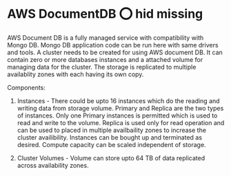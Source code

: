 # AWS DocumentDB :o: hid missing

AWS Document DB is a fully managed service with compatibility with
Mongo DB. Mongo DB application code can be run here with same drivers
and tools. A cluster needs to be created for using AWS document DB. It
can contain zero or more databases instances and a attached volume for
managing data for the cluster. The storage is replicated to multiple
availablity zones with each having its own copy.

Components:

1. Instances - There could be upto 16 instances which do the reading
   and writing data from storage volume. Primary and Replica are the
   two types of instances. Only one Primary instances is permitted
   which is used to read and write to the volume. Replica is used only
   for read operation and can be used to placed in multiple availbaility
   zones to increase the cluster availibility. Instances can be bought up
   and terminated as desired. Compute capacity can be scaled independent
   of storage.

2. Cluster Volumes - Volume can store upto 64 TB of data replicated
   across availability zones.

